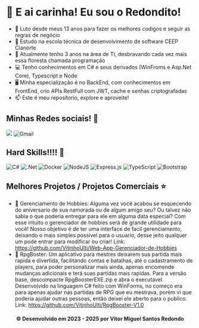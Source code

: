 <h1>👋 E ai carinha! Eu sou o Redondito!</h1>

<ul>
  <li> 📖 Luto desde meus 13 anos para fazer os melhores codigos e seguir as regras de negócio</li>
  <li> 📘 Estudo na escola técnica de desenvolvimento de software CEEP Cianorte</li>
  <li> 📆 Atualmente tenho 3 anos na área de TI, desbravando cada vez mais essa floresta chamada programação</li>
  <li> 💻 Tenho conhecimentos em C# e seus derivados (WinFroms e Asp.Net Core), Typescript e Node</li>
  <li> 🖥️ Minha especialização é no BackEnd, com conhecimentos em FrontEnd, crio APIs RestFull com JWT, cache e senhas criptografadas</li>
  <li> 📫 Este é meu repositorio, explore e aproveite!</li>
</ul>

<h2>Minhas Redes sociais! 🎨</h2>

<div>
  <a href="https://br.linkedin.com/in/vitor-miguel-santos-redondo-6b9b41284"><img src="https://img.shields.io/badge/linkedin-%230077B5.svg?style=for-the-badge&logo=linkedin&logoColor=white" /></a>
  <img alt="Gmail" src="https://img.shields.io/badge/<Gmail: thesantosredondo@gmail.com>-%2300AFF0.svg?style=for-the-badge&logo=Skype&logoColor=white"/>
</div>

<h2>Hard Skills!!!! 🎸</h2>

<div>
  <img alt="C#" src="https://img.shields.io/badge/c%23-%23239120.svg?style=for-the-badge&logo=c-sharp&logoColor=white"/>

  <img alt=".Net" src="https://img.shields.io/badge/.NET-5C2D91?style=for-the-badge&logo=.net&logoColor=white"/>

  <img alt="Docker" src="https://img.shields.io/badge/docker-%230db7ed.svg?style=for-the-badge&logo=docker&logoColor=white"/>

  <img alt="NodeJS" src="https://img.shields.io/badge/node.js-%2343853D.svg?style=for-the-badge&logo=node-dot-js&logoColor=white"/>

  <img alt="Express.js" src="https://img.shields.io/badge/express.js-%23404d59.svg?style=for-the-badge&logo=express&logoColor=%2361DAFB"/>

  <img alt="TypeScript" src="https://img.shields.io/badge/typescript-%23007ACC.svg?style=for-the-badge&logo=typescript&logoColor=white"/>

  <img alt="Bootstrap" src="https://img.shields.io/badge/bootstrap-%23563D7C.svg?style=for-the-badge&logo=bootstrap&logoColor=white"/>
</div>

<h2>Melhores Projetos / Projetos Comerciais ⭐</h2>

<div>
  <ul>
  <li>🐣 Gerenciamento de Hobbies: Alguma vez você acabou se esquecendo do aniversario de sua namorada ou de algum amigo seu? Ou talvez não sabia o que poderia entregar para ele em alguma data especial? Com esse intuito o gerenciador de hobbies será de grande utilidade para você! Nosso objetivo é de ter uma interface de facil gerenciamento, deixando o mais simples possivel para o usuario, desse jeito qualquer um pode entrar para modificar ou criar! Link: <a href="https://github.com/VitinhoUlti/Web-App-Gerenciador-de-Hobbies">https://github.com/VitinhoUlti/Web-App-Gerenciador-de-Hobbies</a></li>

  <li>🎲 RpgBoster: Um aplicativo para mestres deixarem sua partida mais rapida e divertida, facilitando contas e batalhas, até o cadastramento de players, para poder personalizar mais ainda, apenas encomende mudanças adicionais e terá suas partidas mais rapidas. Para a versão base, descompacte RpgBoosterEXE.zip e abra o executavel. Desenvolvido na linguagem C# feito com WinForms, no começo era para apenas ajudar nas partidas de RPG que eu mestrava, porém vi que poderia ajudar outras pessoas, então deixei ele aberto para o publico. Link: <a href="https://github.com/VitinhoUlti/RpgBooster-V1.0">https://github.com/VitinhoUlti/RpgBooster-V1.0</a></li>
  </ul>
</div>

<h4 align="center">
  © Desenvolvido em 2023 - 2025 por Vitor Miguel Santos Redondo
</h4>
